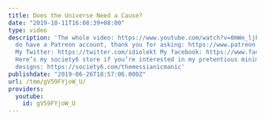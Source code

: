 ```yaml
---
title: Does the Universe Need a Cause?
date: "2019-10-11T16:08:39+08:00"
type: video
description: 'The whole video: https://www.youtube.com/watch?v=0mWe_ljkaMU Yes, I
  do have a Patreon account, thank you for asking: https://www.patreon.com/themessianicmanic
  My Twitter: https://twitter.com/idiolekt My facebook: https://www.facebook.com/themessianicmanic/
  Here’s my society6 store if you’re interested in my pretentious minimalist poster
  designs: https://society6.com/themessianicmanic'
publishdate: "2019-06-26T18:57:06.000Z"
url: /tmm/gV59FYjoW_U/
providers:
  youtube:
    id: gV59FYjoW_U
---
```

